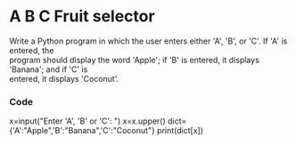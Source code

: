 # A B C Fruit selector

Write a Python program in which the user enters either 'A', 'B', or 'C'. If 'A' is entered, the  
program should display the word 'Apple'; if 'B' is entered, it displays 'Banana'; and if 'C' is  
entered, it displays 'Coconut'.

### Code
x=input("Enter 'A', 'B' or 'C': ")
x=x.upper()
dict={'A':"Apple",'B':"Banana",'C':"Coconut"}
print(dict[x])
